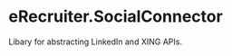 eRecruiter.SocialConnector
==========================

Libary for abstracting LinkedIn and XING APIs.
